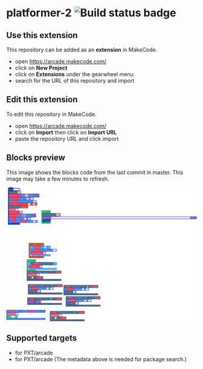 # platformer-2 ![Build status badge](https://github.com/hammerhead80/platformer-2/workflows/MakeCode/badge.svg)



## Use this extension

This repository can be added as an **extension** in MakeCode.

* open https://arcade.makecode.com/
* click on **New Project**
* click on **Extensions** under the gearwheel menu
* search for the URL of this repository and import

## Edit this extension

To edit this repository in MakeCode.

* open https://arcade.makecode.com/
* click on **Import** then click on **Import URL**
* paste the repository URL and click import

## Blocks preview

This image shows the blocks code from the last commit in master.
This image may take a few minutes to refresh.

![A rendered view of the blocks](https://github.com/hammerhead80/platformer-2/raw/master/.makecode/blocks.png)

## Supported targets

* for PXT/arcade
* for PXT/arcade
(The metadata above is needed for package search.)

